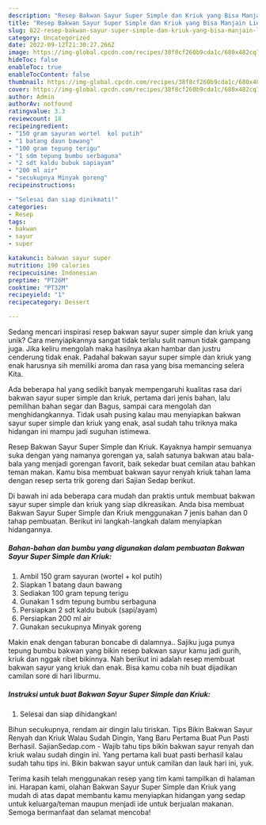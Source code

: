 ```yaml
---
description: "Resep Bakwan Sayur Super Simple dan Kriuk yang Bisa Manjain Lidah"
title: "Resep Bakwan Sayur Super Simple dan Kriuk yang Bisa Manjain Lidah"
slug: 822-resep-bakwan-sayur-super-simple-dan-kriuk-yang-bisa-manjain-lidah
category: Uncategorized
date: 2022-09-12T21:30:27.266Z
image: https://img-global.cpcdn.com/recipes/38f8cf260b9cda1c/680x482cq70/bakwan-sayur-super-simple-dan-kriuk-foto-resep-utama.jpg
hideToc: false
enableToc: true
enableTocContent: false
thumbnail: https://img-global.cpcdn.com/recipes/38f8cf260b9cda1c/680x482cq70/bakwan-sayur-super-simple-dan-kriuk-foto-resep-utama.jpg
cover: https://img-global.cpcdn.com/recipes/38f8cf260b9cda1c/680x482cq70/bakwan-sayur-super-simple-dan-kriuk-foto-resep-utama.jpg
author: Admin
authorAv: notfound
ratingvalue: 3.3
reviewcount: 18
recipeingredient:
- "150 gram sayuran wortel  kol putih"
- "1 batang daun bawang"
- "100 gram tepung terigu"
- "1 sdm tepung bumbu serbaguna"
- "2 sdt kaldu bubuk sapiayam"
- "200 ml air"
- "secukupnya Minyak goreng"
recipeinstructions:

- "Selesai dan siap dinikmati!"
categories:
- Resep
tags:
- bakwan
- sayur
- super

katakunci: bakwan sayur super 
nutrition: 190 calories
recipecuisine: Indonesian
preptime: "PT26M"
cooktime: "PT32M"
recipeyield: "1"
recipecategory: Dessert

---
```





Sedang mencari inspirasi resep bakwan sayur super simple dan kriuk yang unik? Cara menyiapkannya sangat tidak terlalu sulit namun tidak gampang juga. Jika keliru mengolah maka hasilnya akan hambar dan justru cenderung tidak enak. Padahal bakwan sayur super simple dan kriuk yang enak harusnya sih memiliki aroma dan rasa yang bisa memancing selera Kita.





Ada beberapa hal yang sedikit banyak mempengaruhi kualitas rasa dari bakwan sayur super simple dan kriuk, pertama dari jenis bahan, lalu pemilihan bahan segar dan Bagus, sampai cara mengolah dan menghidangkannya. Tidak usah pusing kalau mau menyiapkan bakwan sayur super simple dan kriuk yang enak,      asal sudah tahu triknya maka hidangan ini mampu jadi suguhan istimewa.














Resep Bakwan Sayur Super Simple dan Kriuk. Kayaknya hampir semuanya suka dengan yang namanya gorengan ya, salah satunya bakwan atau bala-bala yang menjadi gorengan favorit, baik sekedar buat cemilan atau bahkan teman makan. Kamu bisa membuat bakwan sayur renyah kriuk tahan lama dengan resep serta trik goreng dari Sajian Sedap berikut.






Di bawah ini ada beberapa cara mudah dan praktis untuk membuat bakwan sayur super simple dan kriuk yang siap dikreasikan. Anda bisa membuat Bakwan Sayur Super Simple dan Kriuk menggunakan 7 jenis bahan dan 0 tahap pembuatan. Berikut ini langkah-langkah dalam menyiapkan hidangannya.

<!--inarticleads1-->

##### Bahan-bahan dan bumbu yang digunakan dalam pembuatan Bakwan Sayur Super Simple dan Kriuk:

1. Ambil 150 gram sayuran (wortel + kol putih)
1. Siapkan 1 batang daun bawang
1. Sediakan 100 gram tepung terigu
1. Gunakan 1 sdm tepung bumbu serbaguna
1. Persiapkan 2 sdt kaldu bubuk (sapi/ayam)
1. Persiapkan 200 ml air
1. Gunakan secukupnya Minyak goreng


Makin enak dengan taburan boncabe di dalamnya.. Sajiku juga punya tepung bumbu bakwan yang bikin resep bakwan sayur kamu jadi gurih, kriuk dan nggak ribet bikinnya. Nah berikut ini adalah resep membuat bakwan sayur yang kriuk dan enak. Bisa kamu coba nih buat dijadikan camilan sore di hari liburmu. 

<!--inarticleads2-->

##### Instruksi untuk buat Bakwan Sayur Super Simple dan Kriuk:


1. Selesai dan siap dihidangkan!

Bihun secukupnya, rendam air dingin lalu tiriskan. Tips Bikin Bakwan Sayur Renyah dan Kriuk Walau Sudah Dingin, Yang Baru Pertama Buat Pun Pasti Berhasil. SajianSedap.com - Wajib tahu tips bikin bakwan sayur renyah dan kriuk walau sudah dingin ini. Yang pertama kali buat pasti berhasil kalau sudah tahu tips ini. Bikin bakwan sayur untuk camilan dan lauk hari ini, yuk. 

Terima kasih telah menggunakan resep yang tim kami tampilkan di halaman ini. Harapan kami, olahan Bakwan Sayur Super Simple dan Kriuk yang mudah di atas dapat membantu kamu menyiapkan hidangan yang sedap untuk keluarga/teman maupun menjadi ide untuk berjualan makanan. Semoga bermanfaat dan selamat mencoba!
